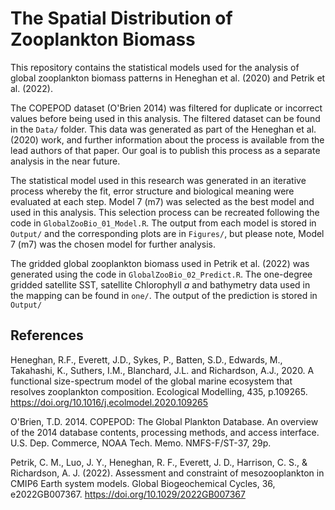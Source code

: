 # The Spatial Distribution of Zooplankton Biomass

This repository contains the statistical models used for the analysis of global zooplankton biomass patterns in Heneghan et al. (2020) and Petrik et al. (2022). 

The COPEPOD dataset (O'Brien 2014) was filtered for duplicate or incorrect values before being used in this analysis. The filtered dataset can be found in the `Data/` folder. This data was generated as part of the Heneghan et al. (2020) work, and further information about the process is available from the lead authors of that paper. Our goal is to publish this process as a separate analysis in the near future.
  
The statistical model used in this research was generated in an iterative process whereby the fit, error structure and biological meaning were evaluated at each step. Model 7 (m7) was selected as the best model and used in this analysis. This selection process can be recreated following the code in `GlobalZooBio_01_Model.R`. The output from each model is stored in `Output/` and the corresponding plots are in `Figures/`, but please note, Model 7 (m7) was the chosen model for further analysis.

The gridded global zooplankton biomass used in Petrik et al. (2022) was generated using the code in `GlobalZooBio_02_Predict.R`. The one-degree gridded satellite SST, satellite Chlorophyll *a* and bathymetry data used in the mapping can be found in `one/`. The output of the prediction is stored in `Output/`

## References

Heneghan, R.F., Everett, J.D., Sykes, P., Batten, S.D., Edwards, M., Takahashi, K., Suthers, I.M., Blanchard, J.L. and Richardson, A.J., 2020. A functional size-spectrum model of the global marine ecosystem that resolves zooplankton composition. Ecological Modelling, 435, p.109265. https://doi.org/10.1016/j.ecolmodel.2020.109265

O'Brien, T.D. 2014.   COPEPOD:   The Global Plankton Database. An overview of the 2014 database contents, processing methods, and access interface. U.S. Dep. Commerce, NOAA Tech. Memo. NMFS-F/ST-37, 29p.

Petrik, C. M., Luo, J. Y., Heneghan, R. F., Everett, J. D., Harrison, C. S., & Richardson, A. J. (2022). Assessment and constraint of mesozooplankton in CMIP6 Earth system models. Global Biogeochemical Cycles, 36, e2022GB007367. https://doi.org/10.1029/2022GB007367
